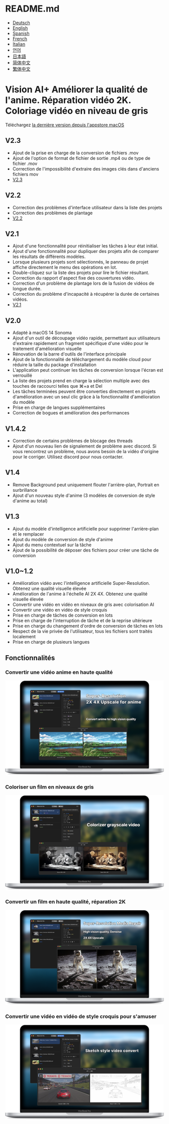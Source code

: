 # README.md
- [Deutsch](README.de.md)
- [English](README.md)
- [Spanish](README.es.md)
- [French](README.fr.md)
- [Italian](README.it.md)
- [언어](README.ko.md)
- [日本語](README.ja.md)
- [简体中文](README.zh_cn.md)
- [繁体中文](README.zh_tw.md)

# Vision AI+ Améliorer la qualité de l'anime. Réparation vidéo 2K. Coloriage vidéo en niveau de gris

Téléchargez [la dernière version depuis l'appstore macOS](https://apps.apple.com/us/app/id6445976076)

V2.3
---
- Ajout de la prise en charge de la conversion de fichiers .mov
- Ajout de l'option de format de fichier de sortie .mp4 ou de type de fichier .mov
- Correction de l'impossibilité d'extraire des images clés dans d'anciens fichiers mov
- [V2.3](https://download.marksdo.com/apps/VisionAI/V2.3/VisionAI.dmg)

V2.2
---
- Correction des problèmes d'interface utilisateur dans la liste des projets
- Correction des problèmes de plantage
- [V2.2](https://download.marksdo.com/apps/VisionAI/V2.2/VisionAI.dmg)

V2.1
---
- Ajout d'une fonctionnalité pour réinitialiser les tâches à leur état initial.
- Ajout d'une fonctionnalité pour dupliquer des projets afin de comparer les résultats de différents modèles.
- Lorsque plusieurs projets sont sélectionnés, le panneau de projet affiche directement le menu des opérations en lot.
- Double-cliquez sur la liste des projets pour lire le fichier résultant.
- Correction du rapport d'aspect fixe des couvertures vidéo.
- Correction d'un problème de plantage lors de la fusion de vidéos de longue durée.
- Correction du problème d'incapacité à récupérer la durée de certaines vidéos.
- [V2.1](https://download.marksdo.com/apps/VisionAI/V2.1/VisionAI.zip)

V2.0
---
- Adapté à macOS 14 Sonoma
- Ajout d'un outil de découpage vidéo rapide, permettant aux utilisateurs d'extraire rapidement un fragment spécifique d'une vidéo pour le traitement d'amélioration visuelle
- Rénovation de la barre d'outils de l'interface principale
- Ajout de la fonctionnalité de téléchargement du modèle cloud pour réduire la taille du package d'installation
- L'application peut continuer les tâches de conversion lorsque l'écran est verrouillé
- La liste des projets prend en charge la sélection multiple avec des touches de raccourci telles que ⌘+a et Del
- Les tâches terminées peuvent être converties directement en projets d'amélioration avec un seul clic grâce à la fonctionnalité d'amélioration du modèle
- Prise en charge de langues supplémentaires
- Correction de bogues et amélioration des performances

V1.4.2
---
- Correction de certains problèmes de blocage des threads
- Ajout d'un nouveau lien de signalement de problème avec discord. Si vous rencontrez un problème, nous avons besoin de la vidéo d'origine pour le corriger. Utilisez discord pour nous contacter.

V1.4
---
- Remove Background peut uniquement flouter l'arrière-plan, Portrait en surbrillance
- Ajout d'un nouveau style d'anime (3 modèles de conversion de style d'anime au total)

V1.3
---
- Ajout du modèle d'intelligence artificielle pour supprimer l'arrière-plan et le remplacer
- Ajout du modèle de conversion de style d'anime
- Ajout du menu contextuel sur la tâche
- Ajout de la possibilité de déposer des fichiers pour créer une tâche de conversion

V1.0~1.2
---
- Amélioration vidéo avec l'intelligence artificielle Super-Resolution. Obtenez une qualité visuelle élevée
- Amélioration de l'anime à l'échelle AI 2X 4X. Obtenez une qualité visuelle élevée
- Convertir une vidéo en vidéo en niveaux de gris avec colorisation AI
- Convertir une vidéo en vidéo de style croquis
- Prise en charge de tâches de conversion en lots
- Prise en charge de l'interruption de tâche et de la reprise ultérieure
- Prise en charge du changement d'ordre de conversion de tâches en lots
- Respect de la vie privée de l'utilisateur, tous les fichiers sont traités localement
- Prise en charge de plusieurs langues

## Fonctionnalités

### Convertir une vidéo anime en haute qualité
![convert-anime-high-quality](images/Web-Preview-1.png)

### Coloriser un film en niveaux de gris
![colorizer-grayscale-movie](images/Web-Preview-2.png)

### Convertir un film en haute qualité, réparation 2K
![convert-movie-to-high-quality](images/Web-Preview-3.png)

### Convertir une vidéo en vidéo de style croquis pour s'amuser
![Convert-video-to-sketch-style-video-for-fun](images/Web-Preview-4.png)